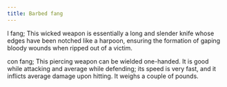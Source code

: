 ```yaml
---
title: Barbed fang
---
```


l fang; This wicked weapon is essentially a long and slender knife whose
edges have been notched like a harpoon, ensuring the formation of gaping
bloody wounds when ripped out of a victim.

con fang; This piercing weapon can be wielded one-handed. It is good
while attacking and average while defending; its speed is very fast, and
it inflicts average damage upon hitting. It weighs a couple of pounds.